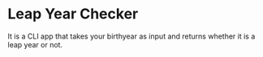 # Leap Year Checker
It is a CLI app that takes your birthyear as input and returns whether it is a leap year or not.
